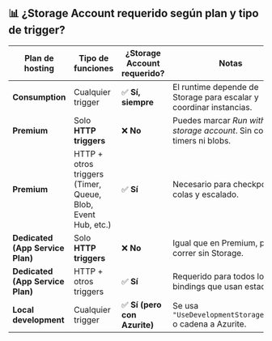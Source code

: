## 📊 ¿Storage Account requerido según plan y tipo de trigger?

| **Plan de hosting**             | **Tipo de funciones**               | **¿Storage Account requerido?** | **Notas** |
|---------------------------------|-------------------------------------|---------------------------------|-----------|
| **Consumption**                 | Cualquier trigger                   | ✅ **Sí, siempre**              | El runtime depende de Storage para escalar y coordinar instancias. |
| **Premium**                     | Solo **HTTP triggers**              | ❌ **No**                       | Puedes marcar *Run without storage account*. Sin colas, timers ni blobs. |
| **Premium**                     | HTTP + otros triggers (Timer, Queue, Blob, Event Hub, etc.) | ✅ **Sí**                       | Necesario para checkpoints, colas y escalado. |
| **Dedicated (App Service Plan)**| Solo **HTTP triggers**              | ❌ **No**                       | Igual que en Premium, puede correr sin Storage. |
| **Dedicated (App Service Plan)**| HTTP + otros triggers               | ✅ **Sí**                       | Requerido para todos los bindings que usan estado. |
| **Local development**           | Cualquier trigger                   | ✅ **Sí (pero con Azurite)**    | Se usa `"UseDevelopmentStorage=true"` o cadena a Azurite. |
